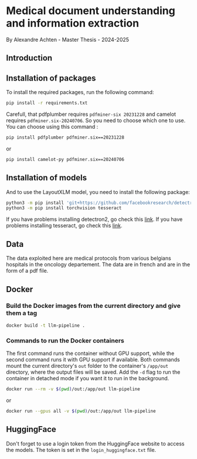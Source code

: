 # Medical document understanding and information extraction

By Alexandre Achten - Master Thesis - 2024-2025

## Introduction

## Installation of packages

To install the required packages, run the following command:

```bash
pip install -r requirements.txt
```

Carefull, that pdfplumber requires `pdfminer-six 20231228` and camelot requires `pdfminer.six-20240706`. So you need to choose which one to use.
You can choose using this command :

```bash
pip install pdfplumber pdfminer.six==20231228
```

or

```bash
pip install camelot-py pdfminer.six==20240706
```

## Installation of models

And to use the LayoutXLM model, you need to install the following package:

```bash
python3 -m pip install 'git+https://github.com/facebookresearch/detectron2.git'
python3 -m pip install torchvision tesseract
```

If you have problems installing detectron2, go check this [link](https://detectron2.readthedocs.io/en/latest/tutorials/install.html).
If you have problems installing tesseract, go check this [link](https://github.com/tesseract-ocr/tesseract).

## Data

The data exploited here are medical protocols from various belgians hospitals in the oncology departement. The data are in french and are in the form of a pdf file.

## Docker

### Build the Docker images from the current directory and give them a tag

```bash
docker build -t llm-pipeline .
```

### Commands to run the Docker containers

The first command runs the container without GPU support, while the second command runs it with GPU support if available. Both commands mount the current directory's `out` folder to the container's `/app/out` directory, where the output files will be saved. Add the `-d` flag to run the container in detached mode if you want it to run in the background.

```bash
docker run --rm -v $(pwd)/out:/app/out llm-pipeline
```

or

```bash
docker run --gpus all -v $(pwd)/out:/app/out llm-pipeline
```

## HuggingFace

Don't forget to use a login token from the HuggingFace website to access the models. The token is set in the ``login_huggingface.txt`` file.